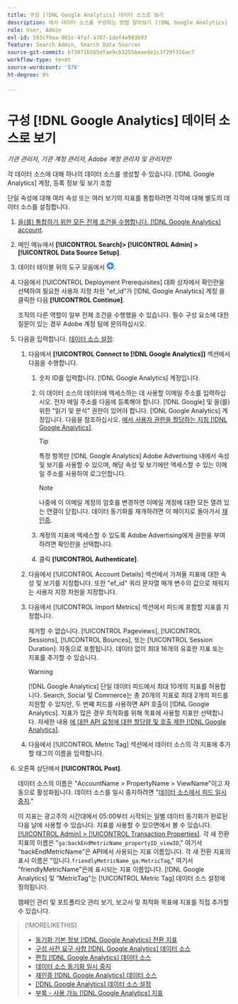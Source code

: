 ```yaml
---
title: 구성 [!DNL Google Analytics] 데이터 소스로 보기
description: 에서 데이터 소스를 구성하는 방법 알아보기 [!DNL Google Analytics] 보기.
role: User, Admin
exl-id: 583cf9aa-861c-4faf-a707-1def4e983b93
feature: Search Admin, Search Data Sources
source-git-commit: b730716565dfae9cb32556eaede1c3f29f316ac7
workflow-type: tm+mt
source-wordcount: '576'
ht-degree: 0%

---
```


# 구성 [!DNL Google Analytics] 데이터 소스로 보기

*기관 관리자, 기관 계정 관리자, Adobe 계정 관리자 및 관리자만*

각 데이터 소스에 대해 하나의 데이터 소스를 생성할 수 있습니다. [!DNL Google Analytics] 계정, 등록 정보 및 보기 조합

단일 속성에 대해 여러 속성 또는 여러 보기의 지표를 통합하려면 각각에 대해 별도의 데이터 소스를 설정합니다.

1. [을(를) 통합하기 위한 모든 전제 조건을 수행합니다. [!DNL Google Analytics] account](data-source-prerequisites.md).

1. 메인 메뉴에서 **[!UICONTROL Search]> [!UICONTROL Admin] >[!UICONTROL Data Source Setup]**.

1. 데이터 테이블 위의 도구 모음에서 ![만들기](/help/search-social-commerce/assets/add.png "만들기").

1. 다음에서 [!UICONTROL Deployment Prerequisites] 대화 상자에서 확인란을 선택하여 필요한 사용자 지정 차원 &quot;ef_id&quot;가 [!DNL Google Analytics] 계정 을 클릭한 다음 **[!UICONTROL Continue]**.

   조직의 다른 역할이 일부 전제 조건을 수행했을 수 있습니다. 필수 구성 요소에 대한 질문이 있는 경우 Adobe 계정 팀에 문의하십시오.

1. 다음을 입력합니다. [데이터 소스 설정](data-source-settings.md):

   1. 다음에서 **[!UICONTROL Connect to [!DNL Google Analytics]]** 섹션에서 다음을 수행합니다.

      1. 숫자 ID를 입력합니다. [!DNL Google Analytics] 계정입니다.

      1. 이 데이터 소스의 데이터에 액세스하는 데 사용할 이메일 주소를 입력하십시오. 전자 메일 주소를 다음에 등록해야 합니다. [!DNL Google] 및 을(를) 위한 &quot;읽기 및 분석&quot; 권한이 있어야 합니다. [!DNL Google Analytics] 계정입니다. 다음을 참조하십시오. [에서 사용자 권한을 할당하는 지침 [!DNL Google Analytics]](https://support.google.com/analytics/answer/9305587).

         >[!TIP]
         >
         >특정 항목만 [!DNL Google Analytics] Adobe Advertising 내에서 속성 및 보기를 사용할 수 있으며, 해당 속성 및 보기에만 액세스할 수 있는 이메일 주소를 사용하여 로그인합니다.

         >[!NOTE]
         >
         >나중에 이 이메일 계정의 암호를 변경하면 이메일 계정에 대한 모든 열려 있는 연결이 닫힙니다. 데이터 동기화를 재개하려면 이 페이지로 돌아가서 [재인증](data-source-reauthenticate.md).

      1. 계정의 지표에 액세스할 수 있도록 Adobe Advertising에게 권한을 부여하려면 확인란을 선택합니다.

      1. 클릭 **[!UICONTROL Authenticate]**.

   1. 다음에서 [!UICONTROL Account Details] 섹션에서 가져올 지표에 대한 속성 및 보기를 지정합니다. 또한 &quot;ef_id&quot; 쿼리 문자열 매개 변수의 값으로 채워지는 사용자 지정 차원을 지정합니다.

   1. 다음에서 [!UICONTROL Import Metrics] 섹션에서 피드에 포함할 지표를 지정합니다.

      제거할 수 없습니다. [!UICONTROL Pageviews], [!UICONTROL Sessions], [!UICONTROL Bounces], 또는 [!UICONTROL Session Duration]: 자동으로 포함됩니다. 데이터 없이 최대 16개의 유효한 지표 또는 지표를 추가할 수 있습니다.

      >[!WARNING]
      >
      >[!DNL Google Analytics] 단일 데이터 피드에서 최대 10개의 지표를 허용합니다. Search, Social 및 Commerce는 총 20개의 지표로 최대 2개의 피드를 지원할 수 있지만, 두 번째 피드를 사용하면 API 호출이 [!DNL Google Analytics]. 지표가 많은 경우 최적화를 위해 목표에 사용할 지표만 선택합니다. 자세한 내용 [에 대한 API 요청에 대한 할당량 및 호출 제한 [!DNL Google Analytics]](https://developers.google.com/analytics/devguides/reporting/core/v4/limits-quotas).

   1. 다음에서 [!UICONTROL Metric Tag] 섹션에서 데이터 소스의 각 지표에 추가할 태그의 이름을 입력합니다.

1. 오른쪽 상단에서 **[!UICONTROL Post]**.

   데이터 소스의 이름은 &quot;AccountName > PropertyName > ViewName&quot;이고 자동으로 활성화됩니다. 데이터 소스를 일시 중지하려면 &quot;[데이터 소스에서 피드 일시 중지](data-source-pause.md).&quot;

   이 지표는 광고주의 시간대에서 05:00부터 시작되는 일별 데이터 동기화가 완료된 다음 날에 사용할 수 있습니다. 지표를 사용할 수 있으면에서 볼 수 있습니다. [[!UICONTROL Admin] > [!UICONTROL Transaction Properties]](/help/search-social-commerce/admin/transaction-properties/transaction-property-about.md). 각 새 전환 지표의 이름은 &quot;`ga:backEndMetricName_propertyID_viewID`,&quot; 여기서 &quot;backEndMetricName&quot;은 API에서 사용되는 지표 이름입니다. 각 새 전환 지표의 표시 이름은 &quot;입니다.`friendlyMetricName_ga:MetricTag`,&quot; 여기서 &quot;friendlyMetricName&quot;은에 표시되는 지표 이름입니다. [!DNL Google Analytics] 및 &quot;MetricTag&quot;는 [!UICONTROL Metric Tag] 데이터 소스 설정에 정의됩니다.

   캠페인 관리 및 포트폴리오 관리 보기, 보고서 및 최적화 목표에 지표를 직접 추가할 수 있습니다.

>[!MORELIKETHIS]
>
>* [동기화 기본 정보 [!DNL Google Analytics] 전환 지표](data-source-about.md)
>* [구성 사전 요구 사항 [!DNL Google Analytics] 데이터 소스](data-source-prerequisites.md)
>* [편집 [!DNL Google Analytics] 데이터 소스](data-source-edit.md)
>* [데이터 소스 동기화 일시 중지](data-source-pause.md)
>* [재인증 [!DNL Google Analytics] 데이터 소스](data-source-reauthenticate.md)
>* [[!DNL Google Analytics] 데이터 소스 설정](data-source-settings.md)
>* [부록 - 사용 가능 [!DNL Google Analytics] 지표](data-source-ga-metrics.md)

